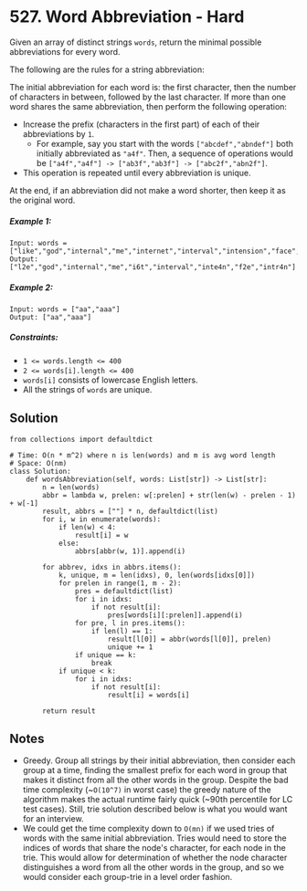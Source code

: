 # 527. Word Abbreviation - Hard

Given an array of distinct strings `words`, return the minimal possible abbreviations for every word.

The following are the rules for a string abbreviation:

The initial abbreviation for each word is: the first character, then the number of characters in between, followed by the last character.
If more than one word shares the same abbreviation, then perform the following operation:
- Increase the prefix (characters in the first part) of each of their abbreviations by `1`.
    - For example, say you start with the words `["abcdef","abndef"]` both initially abbreviated as `"a4f"`. Then, a sequence of operations would be `["a4f","a4f"] -> ["ab3f","ab3f"] -> ["abc2f","abn2f"]`.
- This operation is repeated until every abbreviation is unique.

At the end, if an abbreviation did not make a word shorter, then keep it as the original word.


##### Example 1:

```
Input: words = ["like","god","internal","me","internet","interval","intension","face","intrusion"]
Output: ["l2e","god","internal","me","i6t","interval","inte4n","f2e","intr4n"]
```

##### Example 2:

```
Input: words = ["aa","aaa"]
Output: ["aa","aaa"]
```

##### Constraints:

- `1 <= words.length <= 400`
- `2 <= words[i].length <= 400`
- `words[i]` consists of lowercase English letters.
- All the strings of `words` are unique.

## Solution

```
from collections import defaultdict

# Time: O(n * m^2) where n is len(words) and m is avg word length
# Space: O(nm)
class Solution:
    def wordsAbbreviation(self, words: List[str]) -> List[str]:
        n = len(words)
        abbr = lambda w, prelen: w[:prelen] + str(len(w) - prelen - 1) + w[-1]
        result, abbrs = [""] * n, defaultdict(list)
        for i, w in enumerate(words):
            if len(w) < 4:
                result[i] = w
            else:
                abbrs[abbr(w, 1)].append(i)

        for abbrev, idxs in abbrs.items():
            k, unique, m = len(idxs), 0, len(words[idxs[0]])
            for prelen in range(1, m - 2):
                pres = defaultdict(list)
                for i in idxs:
                    if not result[i]:
                        pres[words[i][:prelen]].append(i)
                for pre, l in pres.items():
                    if len(l) == 1:
                        result[l[0]] = abbr(words[l[0]], prelen)
                        unique += 1
                if unique == k:
                    break
            if unique < k:
                for i in idxs:
                    if not result[i]:
                        result[i] = words[i]
        
        return result
```

## Notes
- Greedy. Group all strings by their initial abbreviation, then consider each group at a time, finding the smallest prefix for each word in group that makes it distinct from all the other words in the group. Despite the bad time complexity (~`O(10^7)` in worst case) the greedy nature of the algorithm makes the actual runtime fairly quick (~90th percentile for LC test cases). Still, trie solution described below is what you would want for an interview.
- We could get the time complexity down to `O(mn)` if we used tries of words with the same initial abbreviation. Tries would need to store the indices of words that share the node's character, for each node in the trie. This would allow for determination of whether the node character distinguishes a word from all the other words in the group, and so we would consider each group-trie in a level order fashion.